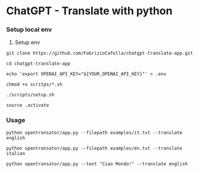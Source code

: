 # ChatGPT - Translate with python

### Setup local env

1. Setup env

```
git clone https://github.com/FabrizioCafolla/chatgpt-translate-app.git

cd chatgpt-translate-app

echo 'export OPENAI_API_KEY="${YOUR_OPENAI_API_KEY}"' > .env

chmod +x scritps/*.sh

./scripts/setup.sh

source .activate
```

### Usage

```
python opentransator/app.py --filepath examples/it.txt --translate english

python opentransator/app.py --filepath examples/en.txt --translate italian

python opentransator/app.py --text "Ciao Mondo!" --translate english
```